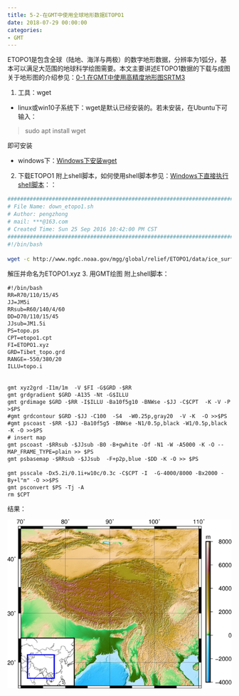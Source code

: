 ```yaml
---
title: 5-2-在GMT中使用全球地形数据ETOPO1
date: 2018-07-29 00:00:00
categories:
- GMT
---
```

ETOPO1是包含全球（陆地、海洋与两极）的数字地形数据，分辨率为1弧分，基本可以满足大范围的地球科学绘图需要。本文主要讲述ETOPO1数据的下载与成图  
关于地形图的介绍参见：[0-1 在GMT中使用高精度地形图SRTM3](https://www.jianshu.com/p/5440b756cf74)


1. 工具：wget

- linux或win10子系统下：wget是默认已经安装的。若未安装，在Ubuntu下可输入：

> sudo apt install wget

即可安装

- windows下：[Windows下安装wget](https://blog.csdn.net/guowenyan001/article/details/50172765)
2. 下载ETOPO1
附上shell脚本，如何使用shell脚本参见：[Windows下直接执行shell脚本](https://www.jianshu.com/p/d8c3dedf8b8f)：：
```sh
#########################################################################
# File Name: down_etopo1.sh
# Author: pengzhong
# mail: ***@163.com
# Created Time: Sun 25 Sep 2016 10:42:00 PM CST
#########################################################################
#!/bin/bash

wget -c http://www.ngdc.noaa.gov/mgg/global/relief/ETOPO1/data/ice_surface/grid_registered/xyz/ETOPO1_Ice_g_int.xyz.gz
```
解压并命名为ETOPO1.xyz
3. 用GMT绘图
附上shell脚本：  

```shell
#!/bin/bash
RR=R70/110/15/45
JJ=JM5i
RRsub=R60/140/4/60
DD=D70/110/15/45
JJsub=JM1.5i
PS=topo.ps
CPT=etopo1.cpt
FI=ETOPO1.xyz
GRD=Tibet_topo.grd
RANGE=-550/380/20
ILLU=topo.i


gmt xyz2grd -I1m/1m  -V $FI -G$GRD -$RR
gmt grdgradient $GRD -A135 -Nt -G$ILLU
gmt grdimage $GRD -$RR -I$ILLU -Ba10f5g10 -BNWse -$JJ -C$CPT  -K -V -P >$PS
#gmt grdcontour $GRD -$JJ -C100  -S4  -W0.25p,gray20  -V -K  -O >>$PS
#gmt pscoast -$RR -$JJ -Ba10f5g5 -BNWse -N1/0.5p,black -W1/0.5p,black -K -O >>$PS
# insert map
gmt pscoast -$RRsub -$JJsub -B0 -B+gwhite -Df -N1 -W -A5000 -K -O --MAP_FRAME_TYPE=plain >> $PS
gmt psbasemap -$RRsub -$JJsub  -F+p2p,blue -$DD -K -O >> $PS

gmt psscale -Dx5.2i/0.1i+w10c/0.3c -C$CPT -I  -G-4000/8000 -Bx2000 -By+l"m" -O >>$PS
gmt psconvert $PS -Tj -A
rm $CPT

```

结果：

![西藏地区图中图](../../imags/7955445-0185f8650a4a521f-1591537405730.png)  

